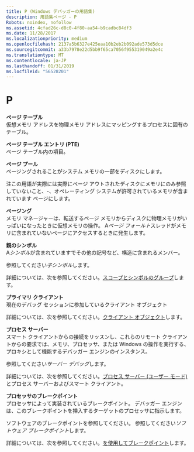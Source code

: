 ```yaml
---
title: P (Windows デバッガーの用語集)
description: 用語集ページ - P
Robots: noindex, nofollow
ms.assetid: 4cfad26c-d8c0-4f80-aa54-b9cadbc84df3
ms.date: 11/28/2017
ms.localizationpriority: medium
ms.openlocfilehash: 2137a5b6327e425eaa10b2eb2b092ade573d5dce
ms.sourcegitcommit: a33b7978e22d5bb9f65ca7056f955319049a2e4c
ms.translationtype: MT
ms.contentlocale: ja-JP
ms.lasthandoff: 01/31/2019
ms.locfileid: "56528201"
---
```

# <a name="p"></a>P


<span id="page_table"></span><span id="PAGE_TABLE"></span>**ページ テーブル**  
仮想メモリ アドレスを物理メモリ アドレスにマッピングするプロセスに固有のテーブル。

<span id="page_table_entry__pte_"></span><span id="PAGE_TABLE_ENTRY__PTE_"></span>**ページ テーブル エントリ (PTE)**  
ページ テーブル内の項目。

<span id="paged_pool"></span><span id="PAGED_POOL"></span>**ページ プール**  
ページングされることがシステム メモリの一部をディスクにします。

注この用語が実際には実際にページ アウトされたディスクにメモリにのみ参照していないこと、-、オペレーティング システムが許可されているメモリが含まれています ページにします。

<span id="paging"></span><span id="PAGING"></span>**ページング**  
メモリ マネージャーは、転送するページ メモリからディスクに物理メモリがいっぱいになったときに仮想メモリの操作。 A*ページ フォールト*スレッドがメモリに含まれていないページにアクセスするときに発生します。

<span id="parent_symbol"></span><span id="PARENT_SYMBOL"></span>**親のシンボル**  
A*シンボル*が含まれていますでその他の記号など、構造に含まれるメンバー。

参照してください*子シンボル*します。

詳細については、次を参照してください。[スコープとシンボルのグループ](scopes-and-symbol-groups.md)します。

<span id="primary_client"></span><span id="PRIMARY_CLIENT"></span>**プライマリ クライアント**  
現在のデバッグ セッションに参加しているクライアント オブジェクト

詳細については、次を参照してください。[クライアント オブジェクト](client-objects.md)します。

<span id="process_server"></span><span id="PROCESS_SERVER"></span>**プロセス サーバー**  
スマート クライアントからの接続をリッスンし、これらのリモート クライアントからの要求では、メモリ、プロセッサ、または Windows の操作を実行する、プロキシとして機能するデバッガー エンジンのインスタンス。

参照してください*サーバー デバッグ*します。

詳細については、次を参照してください。[プロセス サーバー (ユーザー モード)](process-servers--user-mode-.md)とプロセス サーバーおよびスマート クライアント。

<span id="processor_breakpoint"></span><span id="PROCESSOR_BREAKPOINT"></span>**プロセッサのブレークポイント**  
プロセッサによって実装されているブレークポイント。 デバッガー エンジンは、このブレークポイントを挿入するターゲットのプロセッサに指示します。

ソフトウェアのブレークポイントを参照してください。 参照してください*ソフトウェア ブレークポイント*します。

詳細については、次を参照してください。[を使用してブレークポイント](using-breakpoints.md)します。

 

 






